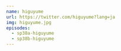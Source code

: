 ```yaml
---
name: higuyume
url: https://twitter.com/higuyume?lang=ja
img: higuyume.jpg
episodes:
  - sp38a-higuyume
  - sp38b-higuyume
---
```

